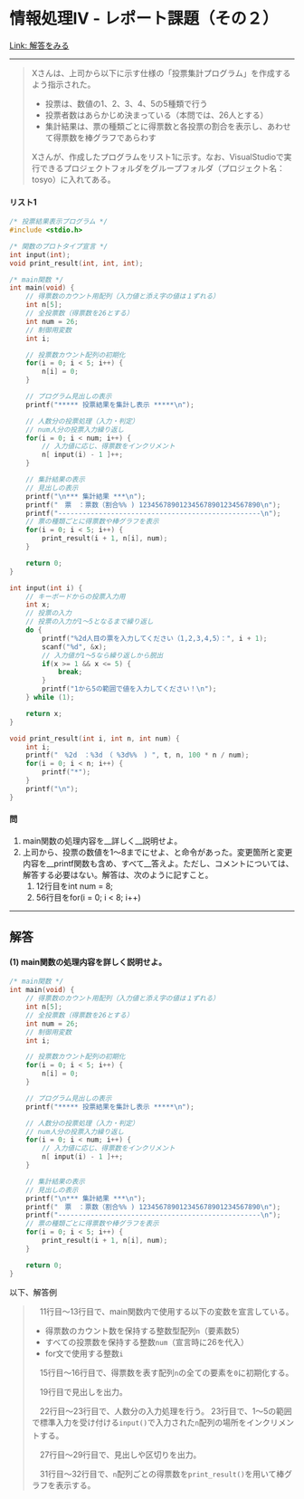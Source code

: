 # 情報処理IV - レポート課題（その２）

<a href="#解答">Link: 解答をみる</a>

<hr>

> Xさんは、上司から以下に示す仕様の「投票集計プログラム」を作成するよう指示された。
> * 投票は、数値の1、2、3、4、5の5種類で行う
> * 投票者数はあらかじめ決まっている（本問では、26人とする）
> * 集計結果は、票の種類ごとに得票数と各投票の割合を表示し、あわせて得票数を棒グラフであらわす
>
> Xさんが、作成したプログラムをリスト1に示す。なお、VisualStudioで実行できるプロジェクトフォルダをグループフォルダ（プロジェクト名：tosyo）に入れてある。

#### リスト1

```c
/* 投票結果表示プログラム */
#include <stdio.h>

/* 関数のプロトタイプ宣言 */
int input(int);
void print_result(int, int, int);

/* main関数 */
int main(void) {
    // 得票数のカウント用配列（入力値と添え字の値は１ずれる）
    int n[5];
    // 全投票数（得票数を26とする）
    int num = 26;
    // 制御用変数
    int i;

    // 投票数カウント配列の初期化
    for(i = 0; i < 5; i++) {
        n[i] = 0;
    }

    // プログラム見出しの表示
    printf("***** 投票結果を集計し表示 *****\n");

    // 人数分の投票処理（入力・判定）
    // num人分の投票入力繰り返し
    for(i = 0; i < num; i++) {
        // 入力値に応じ、得票数をインクリメント
        n[ input(i) - 1 ]++;
    }

    // 集計結果の表示
    // 見出しの表示
    printf("\n*** 集計結果 ***\n");
    printf("　票　：票数（割合%% ) 123456789012345678901234567890\n");
    printf("--------------------------------------------------\n");
    // 票の種類ごとに得票数や棒グラフを表示
    for(i = 0; i < 5; i++) {
        print_result(i + 1, n[i], num);
    }

    return 0;
}

int input(int i) {
    // キーボードからの投票入力用
    int x;
    // 投票の入力
    // 投票の入力が1～5となるまで繰り返し
    do {
        printf("%2d人目の票を入力してください（1,2,3,4,5）：", i + 1);
        scanf("%d", &x);
        // 入力値が1～5なら繰り返しから脱出
        if(x >= 1 && x <= 5) {
            break;
        }
        printf("1から5の範囲で値を入力してください！\n");
    } while (1);

    return x;
}

void print_result(int i, int n, int num) {
    int i;
    printf("　%2d　：%3d　（ %3d%%　) ", t, n, 100 * n / num);
    for(i = 0; i < n; i++) {
        printf("*");
    }
    printf("\n");
}
```

#### 問

1. main関数の処理内容を__詳しく__説明せよ。
2. 上司から、投票の数値を1～8までにせよ、と命令があった。変更箇所と変更内容を__printf関数も含め、すべて__答えよ。ただし、コメントについては、解答する必要はない。解答は、次のように記すこと。
    1. 12行目をint num = 8;
    2. 56行目をfor(i = 0; i < 8; i++)

<hr>

## 解答

#### (1) main関数の処理内容を詳しく説明せよ。

```c
/* main関数 */
int main(void) {
    // 得票数のカウント用配列（入力値と添え字の値は１ずれる）
    int n[5];
    // 全投票数（得票数を26とする）
    int num = 26;
    // 制御用変数
    int i;

    // 投票数カウント配列の初期化
    for(i = 0; i < 5; i++) {
        n[i] = 0;
    }

    // プログラム見出しの表示
    printf("***** 投票結果を集計し表示 *****\n");

    // 人数分の投票処理（入力・判定）
    // num人分の投票入力繰り返し
    for(i = 0; i < num; i++) {
        // 入力値に応じ、得票数をインクリメント
        n[ input(i) - 1 ]++;
    }

    // 集計結果の表示
    // 見出しの表示
    printf("\n*** 集計結果 ***\n");
    printf("　票　：票数（割合%% ) 123456789012345678901234567890\n");
    printf("--------------------------------------------------\n");
    // 票の種類ごとに得票数や棒グラフを表示
    for(i = 0; i < 5; i++) {
        print_result(i + 1, n[i], num);
    }

    return 0;
}
```

以下、解答例

> 　11行目～13行目で、main関数内で使用する以下の変数を宣言している。
>   * 得票数のカウント数を保持する整数型配列`n`（要素数5）
>   * すべての投票数を保持する整数`num`（宣言時に26を代入）
>   * for文で使用する整数`i`
> 
> 　15行目～16行目で、得票数を表す配列`n`の全ての要素を`0`に初期化する。
> 
> 　19行目で見出しを出力。
> 
> 　22行目～23行目で、人数分の入力処理を行う。
> 23行目で、1～5の範囲で標準入力を受け付ける`input()`で入力された`n`配列の場所をインクリメントする。
> 
> 　27行目～29行目で、見出しや区切りを出力。
> 
> 　31行目～32行目で、`n`配列ごとの得票数を`print_result()`を用いて棒グラフを表示する。

